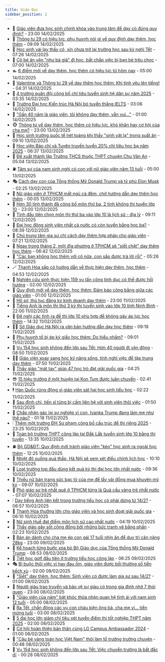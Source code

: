 ```yaml
---
title: Giáo Dục
sidebar_position: 2
---
```


<!-- dantri-giao-duc:START -->
- 🤡 [Giáo viên đưa học sinh chính khóa vào trung tâm để dạy có đúng quy định?](https://dantri.com.vn/giao-duc/giao-vien-dua-hoc-sinh-chinh-khoa-vao-trung-tam-de-day-co-dung-quy-dinh-20250214215401020.htm) - 23:00 14/02/2025
- 🗽 [Thông tư 29 có hiệu lực, phụ huynh nói gì về quy định dạy thêm, học thêm](https://dantri.com.vn/giao-duc/thong-tu-29-co-hieu-luc-phu-huynh-noi-gi-ve-quy-dinh-day-them-hoc-them-20250214123938254.htm) - 09:09 14/02/2025
- 🚦 [Học sinh vái lạy thầy cô, xin chưa trở lại trường học sau kỳ nghỉ Tết](https://dantri.com.vn/giao-duc/hoc-sinh-vai-lay-thay-co-xin-chua-tro-lai-truong-hoc-sau-ky-nghi-tet-20250214135726386.htm) - 07:26 14/02/2025
- 🌋 [Cô bé ăn vận &quot;như bà già&quot; đi học, bất chấp việc bị bạn bè trêu chọc](https://dantri.com.vn/giao-duc/co-be-an-van-nhu-ba-gia-di-hoc-bat-chap-viec-bi-ban-be-treu-choc-20250213220927315.htm) - 07:00 14/02/2025
- 🏊 [6 điểm mới về dạy thêm, học thêm có hiệu lực từ hôm nay](https://dantri.com.vn/giao-duc/6-diem-moi-ve-day-them-hoc-them-co-hieu-luc-tu-hom-nay-20250213233035568.htm) - 05:00 14/02/2025
- 🎃 [Valentine và Thông tư 29 về dạy thêm học thêm: Khi tình yêu lên tiếng!](https://dantri.com.vn/giao-duc/valentine-va-thong-tu-29-ve-day-them-hoc-them-khi-tinh-yeu-len-tieng-20250214110831713.htm) - 04:31 14/02/2025
- 💄 [4 trường quân đội công bố chỉ tiêu tuyển sinh hệ dân sự năm 2025](https://dantri.com.vn/giao-duc/4-truong-quan-doi-cong-bo-chi-tieu-tuyen-sinh-he-dan-su-nam-2025-20250214103307054.htm) - 03:35 14/02/2025
- 🦅 [Trường Đại học Kiến trúc Hà Nội bỏ tuyển thẳng IELTS](https://dantri.com.vn/giao-duc/truong-dai-hoc-kien-truc-ha-noi-bo-tuyen-thang-ielts-20250214100003843.htm) - 03:06 14/02/2025
- 🚦 [&quot;Gần 40 năm là giáo viên, tôi không dạy thêm, vẫn vui…&quot;](https://dantri.com.vn/giao-duc/gan-40-nam-la-giao-vien-toi-khong-day-them-van-vui-20250213203328566.htm) - 01:00 14/02/2025
- 🐵 [Thông tư về dạy thêm, học thêm có hiệu lực, khó khăn hay cơ hội của cha mẹ?](https://dantri.com.vn/giao-duc/thong-tu-ve-day-them-hoc-them-co-hieu-luc-kho-khan-hay-co-hoi-cua-cha-me-20250213212640966.htm) - 23:00 13/02/2025
- 🐘 [Học sinh trường quốc tế hét toáng khi thấy &quot;sinh vật lạ&quot; trong suất ăn](https://dantri.com.vn/giao-duc/hoc-sinh-truong-quoc-te-het-toang-khi-thay-sinh-vat-la-trong-suat-an-20250213155747417.htm) - 09:10 13/02/2025
- 🦏 [Học viện Báo chí và Tuyên truyền tuyển 20% chỉ tiêu học bạ năm 2025](https://dantri.com.vn/giao-duc/hoc-vien-bao-chi-va-tuyen-truyen-tuyen-20-chi-tieu-hoc-ba-nam-2025-20250213133306817.htm) - 06:37 13/02/2025
- 💼 [Đề xuất thành lập Trường THCS thuộc THPT chuyên Chu Văn An](https://dantri.com.vn/giao-duc/de-xuat-thanh-lap-truong-thcs-thuoc-thpt-chuyen-chu-van-an-20250213105229667.htm) - 05:04 13/02/2025
- ⛽️ [Tâm sự của nam sinh nghi có con với nữ giáo viên năm 13 tuổi](https://dantri.com.vn/giao-duc/tam-su-cua-nam-sinh-nghi-co-con-voi-nu-giao-vien-nam-13-tuoi-20250213102252233.htm) - 05:00 13/02/2025
- 🎭 [Cách dạy con của Tổng thống Mỹ Donald Trump và tỷ phú Elon Musk](https://dantri.com.vn/giao-duc/cach-day-con-cua-tong-thong-my-donald-trump-va-ty-phu-elon-musk-20250212161428667.htm) - 02:25 13/02/2025
- 🎃 [Nữ giáo viên ở TPHCM mất ngủ cả đêm, chờ hướng dẫn dạy thêm học thêm](https://dantri.com.vn/giao-duc/nu-giao-vien-o-tphcm-mat-ngu-ca-dem-cho-huong-dan-day-them-hoc-them-20250213055023351.htm) - 00:05 13/02/2025
- 🚀 [Hơn 30 tỉnh thành đã công bố môn thứ ba, 2 tỉnh không thi tuyển lớp 10](https://dantri.com.vn/giao-duc/hon-30-tinh-thanh-da-cong-bo-mon-thu-ba-2-tinh-khong-thi-tuyen-lop-10-20250212210537134.htm) - 23:00 12/02/2025
- 👀 [Tỉnh đầu tiên chọn môn thi thứ ba vào lớp 10 là lịch sử - địa lý](https://dantri.com.vn/giao-duc/tinh-dau-tien-chon-mon-thi-thu-ba-vao-lop-10-la-lich-su-dia-ly-20250212160434475.htm) - 09:11 12/02/2025
- 🌝 [Đại học đông sinh viên nhất cả nước có còn tuyển bằng học bạ?](https://dantri.com.vn/giao-duc/dai-hoc-dong-sinh-vien-nhat-ca-nuoc-co-con-tuyen-bang-hoc-ba-20250212152927244.htm) - 08:39 12/02/2025
- 🤗 [Chủ trung tâm gia sư chỉ cách dạy thêm hợp pháp cho giáo viên](https://dantri.com.vn/giao-duc/chu-trung-tam-gia-su-chi-cach-day-them-hop-phap-cho-giao-vien-20250212140949848.htm) - 07:21 12/02/2025
- 🦄 [Ngay trong tháng 2, một địa phương ở TPHCM sẽ &quot;siết chặt&quot; dạy thêm học thêm](https://dantri.com.vn/giao-duc/ngay-trong-thang-2-mot-dia-phuong-o-tphcm-se-siet-chat-day-them-hoc-them-20250212133044481.htm) - 06:42 12/02/2025
- 🦍 [&quot;Các bạn không học thêm với cô nữa, con sắp được trả lời rồi&quot;](https://dantri.com.vn/giao-duc/cac-ban-khong-hoc-them-voi-co-nua-con-sap-duoc-tra-loi-roi-20250212110725331.htm) - 05:26 12/02/2025
- 🪄 [Thanh Hóa sắp có hướng dẫn về thực hiện dạy thêm, học thêm](https://dantri.com.vn/giao-duc/thanh-hoa-sap-co-huong-dan-ve-thuc-hien-day-them-hoc-them-20250212114417257.htm) - 04:53 12/02/2025
- 🦆 [Nghiên cứu sinh thực hiện 159 vụ tấn công tình dục có thể được hồi hương](https://dantri.com.vn/giao-duc/nghien-cuu-sinh-thuc-hien-159-vu-tan-cong-tinh-duc-co-the-duoc-hoi-huong-20250211211415219.htm) - 02:00 12/02/2025
- 🚀 [Quy định mới về dạy thêm, học thêm: Đảm bảo công bằng giữa các giáo viên](https://dantri.com.vn/giao-duc/quy-dinh-moi-ve-day-them-hoc-them-dam-bao-cong-bang-giua-cac-giao-vien-20250210133104191.htm) - 01:00 12/02/2025
- 🦒 [Hồ sơ, thủ tục đăng ký kinh doanh dạy thêm](https://dantri.com.vn/giao-duc/ho-so-thu-tuc-dang-ky-kinh-doanh-day-them-20250211222319551.htm) - 23:00 11/02/2025
- 🤡 [Tiếng Anh là môn thi thứ 3 kỳ thi tuyển sinh vào lớp 10 tỉnh Ninh Bình](https://dantri.com.vn/giao-duc/tieng-anh-la-mon-thi-thu-3-ky-thi-tuyen-sinh-vao-lop-10-tinh-ninh-binh-20250211191356007.htm) - 22:00 11/02/2025
- 🤔 [Đề nghị các tỉnh ra đề thi lớp 10 phù hợp để không gây áp lực học thêm](https://dantri.com.vn/giao-duc/de-nghi-cac-tinh-ra-de-thi-lop-10-phu-hop-de-khong-gay-ap-luc-hoc-them-20250211212443903.htm) - 14:32 11/02/2025
- 🧑‍💻 [Sở Giáo dục Hà Nội ra văn bản hướng dẫn dạy học thêm](https://dantri.com.vn/giao-duc/so-giao-duc-ha-noi-ra-van-ban-huong-dan-day-hoc-them-20250211161354775.htm) - 09:18 11/02/2025
- 🤡 [Phụ huynh tố bị ép ký giấy học thêm: Do hiểu nhầm?](https://dantri.com.vn/giao-duc/phu-huynh-to-bi-ep-ky-giay-hoc-them-do-hieu-nham-20250211155611374.htm) - 09:01 11/02/2025
- 🧠 [Vụ 154 học sinh không đến lớp sau Tết: Hơn 40 người đi vận động](https://dantri.com.vn/giao-duc/vu-154-hoc-sinh-khong-den-lop-sau-tet-hon-40-nguoi-di-van-dong-20250211151730742.htm) - 08:50 11/02/2025
- 🧑‍💻 [Giáo viên xoay sang học kỹ năng sống, tính nghỉ việc để tập trung dạy thêm](https://dantri.com.vn/giao-duc/giao-vien-xoay-sang-hoc-ky-nang-song-tinh-nghi-viec-de-tap-trung-day-them-20250211143905768.htm) - 07:50 11/02/2025
- 🧠 [Thầy giáo &quot;mát tay&quot; giúp 47 học trò đạt giải quốc gia](https://dantri.com.vn/giao-duc/thay-giao-mat-tay-giup-47-hoc-tro-dat-giai-quoc-gia-20250211092612690.htm) - 04:25 11/02/2025
- 😎 [15 hiệu trưởng ở một huyện tại Kon Tum được luân chuyển](https://dantri.com.vn/giao-duc/15-hieu-truong-o-mot-huyen-tai-kon-tum-duoc-luan-chuyen-20250211085516740.htm) - 02:41 11/02/2025
- 🕴 [Hàn Quốc rúng động vì giáo viên sát hại học sinh tiểu học](https://dantri.com.vn/giao-duc/han-quoc-rung-dong-vi-giao-vien-sat-hai-hoc-sinh-tieu-hoc-20250211090547351.htm) - 02:22 11/02/2025
- 🧠 [Sau đình chỉ, tiến sĩ từng bị cấm liên hệ với sinh viên thôi việc](https://dantri.com.vn/giao-duc/sau-dinh-chi-tien-si-tung-bi-cam-lien-he-voi-sinh-vien-thoi-viec-20250211084516001.htm) - 01:50 11/02/2025
- 🚀 [Chấp nhận gác lại sự nghiệp vì con, Ivanka Trump đang làm mẹ như thế nào?](https://dantri.com.vn/giao-duc/chap-nhan-gac-lai-su-nghiep-vi-con-ivanka-trump-dang-lam-me-nhu-the-nao-20250211075653846.htm) - 01:18 11/02/2025
- 🕯 [Thêm một trường ĐH Sư phạm công bố cấu trúc đề thi riêng 2025](https://dantri.com.vn/giao-duc/them-mot-truong-dh-su-pham-cong-bo-cau-truc-de-thi-rieng-2025-20250210230058549.htm) - 23:25 10/02/2025
- 🧰 [Toàn bộ trường THPT công lập tại Đắk Lắk tuyển sinh lớp 10 bằng thi tuyển](https://dantri.com.vn/giao-duc/toan-bo-truong-thpt-cong-lap-tai-dak-lak-tuyen-sinh-lop-10-bang-thi-tuyen-20250210195224994.htm) - 13:35 10/02/2025
- ⛽️ [Bộ GD&amp;ĐT: Quy định mới tránh giáo viên &quot;kéo&quot; học sinh ra ngoài học thêm](https://dantri.com.vn/giao-duc/bo-gddt-quy-dinh-moi-tranh-giao-vien-keo-hoc-sinh-ra-ngoai-hoc-them-20250210192002466.htm) - 12:25 10/02/2025
- 🤖 [Nhiệt độ xuống quá thấp, Hà Nội sẽ xem xét điều chỉnh lịch học](https://dantri.com.vn/giao-duc/nhiet-do-xuong-qua-thap-ha-noi-se-xem-xet-dieu-chinh-lich-hoc-20250210170257892.htm) - 10:10 10/02/2025
- 🦍 [Loạt trường top đầu dùng kết quả kỳ thi đại học lớn nhất nước](https://dantri.com.vn/giao-duc/loat-truong-top-dau-dung-ket-qua-ky-thi-dai-hoc-lon-nhat-nuoc-20250210163001036.htm) - 09:36 10/02/2025
- 🐘 [Thiếu nữ bán trang sức bạc tỷ của mẹ để lấy vài đồng mua khuyên mỹ ký](https://dantri.com.vn/giao-duc/thieu-nu-ban-trang-suc-bac-ty-cua-me-de-lay-vai-dong-mua-khuyen-my-ky-20250210113158738.htm) - 09:07 10/02/2025
- 🌊 [Phó giáo sư trẻ nhất quê ở TPHCM từng là Quả cầu vàng trẻ nhất nước](https://dantri.com.vn/giao-duc/pho-giao-su-tre-nhat-que-o-tphcm-tung-la-qua-cau-vang-tre-nhat-nuoc-20250210135347566.htm) - 07:07 10/02/2025
- 🕯 [Dạy tiếng Anh liên kết trong trường tiểu học có phải dừng từ 14/2?](https://dantri.com.vn/giao-duc/day-tieng-anh-lien-ket-trong-truong-tieu-hoc-co-phai-dung-tu-142-20250210133852522.htm) - 06:57 10/02/2025
- 🐎 [Thanh Hóa thưởng lớn cho giáo viên và học sinh đoạt giải quốc gia](https://dantri.com.vn/giao-duc/thanh-hoa-thuong-lon-cho-giao-vien-va-hoc-sinh-doat-giai-quoc-gia-20250210123659215.htm) - 06:10 10/02/2025
- 🐻 [Nữ sinh Huế đạt điểm môn lịch sử cao nhất nước](https://dantri.com.vn/giao-duc/nu-sinh-hue-dat-diem-mon-lich-su-cao-nhat-nuoc-20250210101904936.htm) - 04:19 10/02/2025
- 🐎 [Thầy giáo gây sốt cộng đồng bởi những bức tranh vẽ bằng phấn](https://dantri.com.vn/giao-duc/thay-giao-gay-sot-cong-dong-boi-nhung-buc-tranh-ve-bang-phan-20250207085658558.htm) - 02:23 10/02/2025
- 🫣 [Bản án dành cho cha mẹ ép con gái 17 tuổi nhịn ăn để duy trì cân nặng 28kg](https://dantri.com.vn/giao-duc/ban-an-danh-cho-cha-me-ep-con-gai-17-tuoi-nhin-an-de-duy-tri-can-nang-28kg-20250209173830473.htm) - 23:00 09/02/2025
- 🤭 [Kế hoạch từng bước xóa bỏ Bộ Giáo dục của Tổng thống Mỹ Donald Trump](https://dantri.com.vn/giao-duc/ke-hoach-tung-buoc-xoa-bo-bo-giao-duc-cua-tong-thong-my-donald-trump-20250209130003906.htm) - 08:53 09/02/2025
- 🥳 [Tiết học golf đầu tiên ở trường tiểu học công lập](https://dantri.com.vn/giao-duc/tiet-hoc-golf-dau-tien-o-truong-tieu-hoc-cong-lap-20250209131413116.htm) - 06:25 09/02/2025
- 🎭 [Bị buộc thôi việc vì hay đau ốm, giáo viên được bồi thường số tiền kếch xù](https://dantri.com.vn/giao-duc/bi-buoc-thoi-viec-vi-hay-dau-om-giao-vien-duoc-boi-thuong-so-tien-kech-xu-20250208085610024.htm) - 02:00 09/02/2025
- 🥸 [&quot;Siết&quot; dạy thêm, học thêm: Sinh viên có được làm gia sư sau 14/2?](https://dantri.com.vn/giao-duc/siet-day-them-hoc-them-sinh-vien-co-duoc-lam-gia-su-sau-142-20250208232057626.htm) - 01:00 09/02/2025
- 🦣 [Người giàu trao truyền và bảo vệ sự giàu có trong gia đình nhờ 7 thói quen](https://dantri.com.vn/giao-duc/nguoi-giau-trao-truyen-va-bao-ve-su-giau-co-trong-gia-dinh-nho-7-thoi-quen-20250208170008294.htm) - 23:00 08/02/2025
- 🤔 [&quot;Giáo viên của năm&quot; bật khóc thừa nhận quan hệ tình ái với nam sinh 12 tuổi](https://dantri.com.vn/giao-duc/giao-vien-cua-nam-bat-khoc-thua-nhan-quan-he-tinh-ai-voi-nam-sinh-12-tuoi-20250207150702761.htm) - 05:00 08/02/2025
- 🦣 [Ra Tết, chấn động các vụ con cháu kiện ông bà, cha mẹ vì... tiền mừng tuổi](https://dantri.com.vn/giao-duc/ra-tet-chan-dong-cac-vu-con-chau-kien-ong-ba-cha-me-vi-tien-mung-tuoi-20250207100416275.htm) - 03:00 08/02/2025
- 🐲 [5 đại học lớn giảm chỉ tiêu xét tuyển điểm thi tốt nghiệp THPT năm 2025](https://dantri.com.vn/giao-duc/5-dai-hoc-lon-giam-chi-tieu-xet-tuyen-diem-thi-tot-nghiep-thpt-nam-2025-20250208000320788.htm) - 02:00 08/02/2025
- 🔭 [Cơ hội hoàn thiện bản thân cùng LG Campus Ambassador 2024](https://dantri.com.vn/giao-duc/co-hoi-hoan-thien-ban-than-cung-lg-campus-ambassador-2024-20250207112006004.htm) - 01:00 08/02/2025
- 🥷 [&quot;Cậu bé vàng toán học Việt Nam&quot; thôi làm tổ trưởng trường chuyên](https://dantri.com.vn/giao-duc/cau-be-vang-toan-hoc-viet-nam-thoi-lam-to-truong-truong-chuyen-20250208073808492.htm) - 00:48 08/02/2025
- 🎊 [Vụ 154 học sinh không đến lớp sau Tết: Việc chuyển trường là bất đắc dĩ](https://dantri.com.vn/giao-duc/vu-154-hoc-sinh-khong-den-lop-sau-tet-viec-chuyen-truong-la-bat-dac-di-20250207204812244.htm) - 00:28 08/02/2025<!-- dantri-giao-duc:END -->

